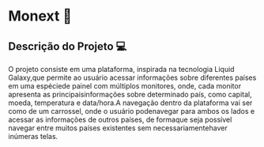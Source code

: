 # Monext 💱


## Descrição do Projeto 💻
O projeto consiste em uma plataforma, inspirada na tecnologia Liquid Galaxy,que permite ao usuário acessar informações sobre diferentes países em uma espéciede painel com múltiplos monitores, onde, cada monitor apresenta as principaisinformações sobre determinado país, como capital, moeda, temperatura e data/hora.A navegação dentro da plataforma vai ser como de um carrossel, onde o usuário podenavegar para ambos os lados e acessar as informações de outros países, de formaque seja possível navegar entre muitos países existentes sem necessariamentehaver inúmeras telas.